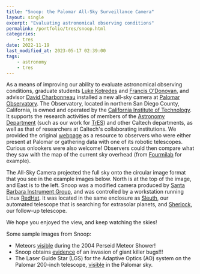 ```yaml
---
title: "Snoop: the Palomar All-Sky Surveillance Camera"
layout: single
excerpt: "Evaluating astronomical observing conditions"
permalink: /portfolio/tres/snoop.html
categories:
    - tres
date: 2022-11-19
last_modified_at: 2023-05-17 02:39:00
tags:
    - astronomy
    - tres
---
```


As a means of improving our ability to evaluate astronomical observing conditions,
graduate students
[Luke Kotredes](https://web.archive.org/web/20060907193341/http://www.astro.caltech.edu/~ltk/)
and
[Francis O'Donovan](https://proinsias.github.io/),
and advisor
[David Charbonneau](https://astronomy.fas.harvard.edu/people/david-charbonneau)
installed a new all-sky camera at
[Palomar Observatory](http://www.astro.caltech.edu/palomar/).
The Observatory, located in northern San Diego County, California,
is owned and operated by the
[California Institute of Technology](http://www.caltech.edu/).
It supports the research activities of members of the
[Astronomy Department](http://www.astro.caltech.edu/)
(such as our work for [TrES](https://proinsias.github.io/portfolio/tres.html))
and other Caltech departments,
as well as that of researchers at Caltech's collaborating institutions.
We provided the original [webpage](https://web.archive.org/web/20070804011413/http://snoop.palomar.caltech.edu/)
as a resource to observers who were either present at Palomar or gathering data with one of its robotic telescopes.
Curious onlookers were also welcome!
Observers could then compare what they saw with the map of the current sky overhead
(from [Fourmilab](https://www.fourmilab.ch/)
for example).

The All-Sky Camera projected the full sky onto the circular image format that you see in the example images below.
North is at the top of the image, and East is to the left.
Snoop was a modified camera produced by
[Santa Barbara Instrument Group](http://www.sbig.com/),
and was controlled by a workstation running Linux [RedHat](http://www.redhat.com/).
It was located in the same enclosure as [Sleuth](https://proinsias.github.io/portfolio/tres/sleuth.html),
our automated telescope that is searching for extrasolar planets,
and [Sherlock](https://proinsias.github.io/portfolio/tres/sherlock.html), our follow-up telescope.

We hope you enjoyed the view, and keep watching the skies!

Some sample images from Snoop:

- Meteors [visible](/assets/images/meteor.gif) during the 2004 Perseid Meteor Shower!
- Snoop obtains [evidence](/assets/images/invasion.gif) of an invasion of giant killer bugs!!!
- The Laser Guide Star (LGS) for the Adaptive Optics (AO) system on the Palomar 200-inch telescope,
  [visible](/assets/images/lgs.gif) in the Palomar sky.
